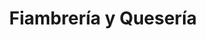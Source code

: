 ---
title: "Fiambrería y Quesería"
url: /ciudad-autonoma-de-buenos-aires/fiambreria-y-queseria/
shop: Lebensmittel
---
